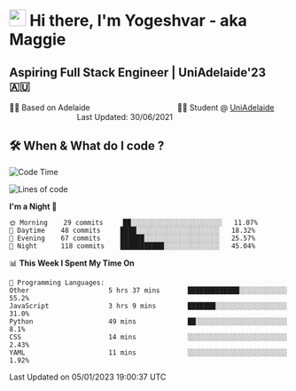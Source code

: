 <h1><img src="https://emojis.slackmojis.com/emojis/images/1531849430/4246/blob-sunglasses.gif?1531849430" width="30"/> Hi there, I'm Yogeshvar - aka Maggie</h1>

## Aspiring Full Stack Engineer | UniAdelaide'23 🇦🇺  
🏂🏻  Based on Adelaide &nbsp;&nbsp;&nbsp;&nbsp;&nbsp;&nbsp;&nbsp;&nbsp;&nbsp;&nbsp;&nbsp;&nbsp;&nbsp;&nbsp;&nbsp;&nbsp;&nbsp;&nbsp;&nbsp;&nbsp;&nbsp;&nbsp;&nbsp;&nbsp;&nbsp;&nbsp;&nbsp;&nbsp;&nbsp;&nbsp;&nbsp;&nbsp;&nbsp;&nbsp;&nbsp;&nbsp;&nbsp;&nbsp;&nbsp;👨‍💻 Student @ [UniAdelaide](https://www.adelaide.edu.au)   &nbsp;&nbsp;&nbsp;&nbsp;&nbsp;&nbsp;&nbsp;&nbsp;&nbsp;&nbsp;&nbsp;&nbsp;&nbsp;&nbsp;&nbsp;&nbsp;&nbsp;&nbsp;&nbsp;&nbsp;&nbsp;&nbsp;&nbsp;&nbsp;&nbsp;&nbsp;&nbsp;&nbsp;&nbsp;&nbsp;&nbsp;Last Updated: 30/06/2021

## 🛠 When & What do I code ?  

<!--START_SECTION:waka-->
![Code Time](http://img.shields.io/badge/Code%20Time-1%2C890%20hrs%2013%20mins-blue)

![Lines of code](https://img.shields.io/badge/From%20Hello%20World%20I%27ve%20Written-2%20Million%20lines%20of%20code-blue)

**I'm a Night 🦉** 

```text
🌞 Morning    29 commits     ██░░░░░░░░░░░░░░░░░░░░░░░   11.07% 
🌆 Daytime    48 commits     ████░░░░░░░░░░░░░░░░░░░░░   18.32% 
🌃 Evening    67 commits     ██████░░░░░░░░░░░░░░░░░░░   25.57% 
🌙 Night      118 commits    ███████████░░░░░░░░░░░░░░   45.04%

```


📊 **This Week I Spent My Time On** 

```text
💬 Programming Languages: 
Other                    5 hrs 37 mins       █████████████░░░░░░░░░░░░   55.2% 
JavaScript               3 hrs 9 mins        ███████░░░░░░░░░░░░░░░░░░   31.0% 
Python                   49 mins             ██░░░░░░░░░░░░░░░░░░░░░░░   8.1% 
CSS                      14 mins             ░░░░░░░░░░░░░░░░░░░░░░░░░   2.43% 
YAML                     11 mins             ░░░░░░░░░░░░░░░░░░░░░░░░░   1.92%

```


 Last Updated on 05/01/2023 19:00:37 UTC
<!--END_SECTION:waka-->
